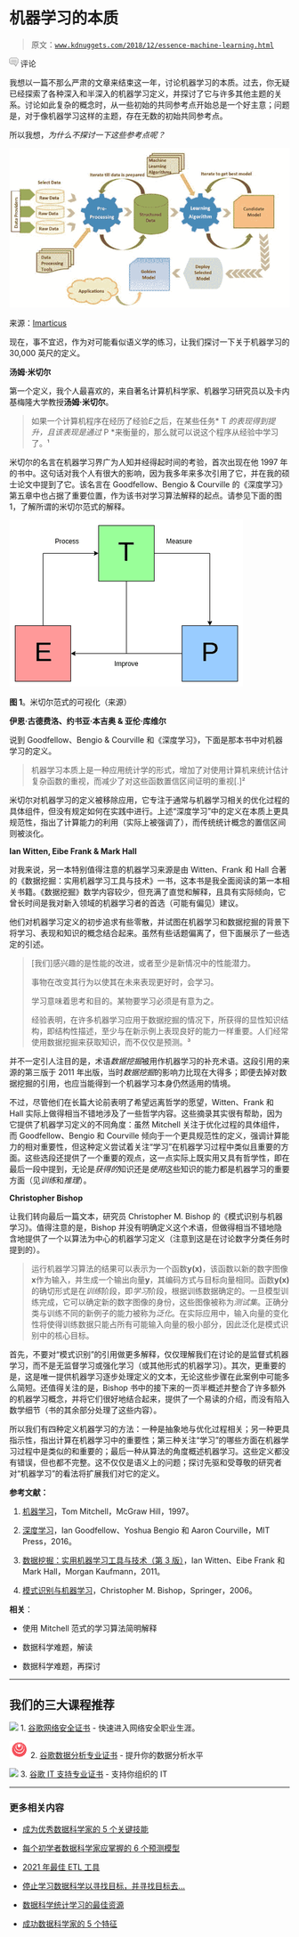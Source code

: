 # 机器学习的本质

> 原文：[`www.kdnuggets.com/2018/12/essence-machine-learning.html`](https://www.kdnuggets.com/2018/12/essence-machine-learning.html)

![c](img/3d9c022da2d331bb56691a9617b91b90.png) 评论

我想以一篇不那么严肃的文章来结束这一年，讨论机器学习的本质。过去，你无疑已经探索了各种深入和半深入的机器学习定义，并探讨了它与许多其他主题的关系。讨论如此复杂的概念时，从一些初始的共同参考点开始总是一个好主意；问题是，对于像机器学习这样的主题，存在无数的初始共同参考点。

所以我想，*为什么不探讨一下这些参考点呢？*

![图](img/595ebf81ef360ec677d9560f31b058c8.png)

来源：[Imarticus](https://imarticus.org/what-is-machine-learning-and-does-it-matter/)

现在，事不宜迟，作为对可能看似语义学的练习，让我们探讨一下关于机器学习的 30,000 英尺的定义。

**汤姆·米切尔**

第一个定义，我个人最喜欢的，来自著名计算机科学家、机器学习研究员以及卡内基梅隆大学教授**汤姆·米切尔**。

> 如果一个计算机程序在经历了经验*E*之后，在某些任务* T *的表现得到提升，且该表现是通过* P *来衡量的，那么就可以说这个程序从经验中学习了。¹

米切尔的名言在机器学习界广为人知并经得起时间的考验，首次出现在他 1997 年的书中。这句话对我个人有很大的影响，因为我多年来多次引用了它，并在我的硕士论文中提到了它。该名言在 Goodfellow、Bengio & Courville 的《深度学习》第五章中也占据了重要位置，作为该书对学习算法解释的起点。请参见下面的图 1，了解所谓的米切尔范式的解释。

![图片](img/dc620e17165be2135838c86857032359.png)

**图 1**。米切尔范式的可视化（来源）

**伊恩·古德费洛、约书亚·本吉奥 & 亚伦·库维尔**

说到 Goodfellow、Bengio & Courville 和《深度学习》，下面是那本书中对机器学习的定义。

> 机器学习本质上是一种应用统计学的形式，增加了对使用计算机来统计估计复杂函数的重视，而减少了对这些函数置信区间证明的重视[.]²

米切尔对机器学习的定义被移除应用，它专注于通常与机器学习相关的优化过程的具体组件，但没有规定如何在实践中进行。上述“深度学习”中的定义在本质上更具规范性，指出了计算能力的利用（实际上被强调了），而传统统计概念的置信区间则被淡化。

**Ian Witten, Eibe Frank & Mark Hall**

对我来说，另一本特别值得注意的机器学习来源是由 Witten、Frank 和 Hall 合著的《数据挖掘：实用机器学习工具与技术》一书，这本书是我全面阅读的第一本相关书籍。《数据挖掘》数学内容较少，但充满了直觉和解释，且具有实际倾向，它曾长时间是我对新入领域的机器学习者的首选（可能有偏见）建议。

他们对机器学习定义的初步追求有些零散，并试图在机器学习和数据挖掘的背景下将学习、表现和知识的概念结合起来。虽然有些话题偏离了，但下面展示了一些选定的引述。

> [我们]感兴趣的是性能的改进，或者至少是新情况中的性能潜力。
> 
> 事物在改变其行为以使其在未来表现更好时，会学习。
> 
> 学习意味着思考和目的。某物要学习必须是有意为之。
> 
> 经验表明，在许多机器学习应用于数据挖掘的情况下，所获得的显性知识结构，即结构性描述，至少与在新示例上表现良好的能力一样重要。人们经常使用数据挖掘来获取知识，而不仅仅是预测。³

并不一定引人注目的是，术语*数据挖掘*被用作机器学习的补充术语。这段引用的来源的第三版于 2011 年出版，当时*数据挖掘*的影响力比现在大得多；即便去掉对数据挖掘的引用，也应当能得到一个机器学习本身仍然适用的情境。

不过，尽管他们在长篇大论前表明了希望远离哲学的愿望，Witten、Frank 和 Hall 实际上做得相当不错地涉及了一些哲学内容。这些摘录其实很有帮助，因为它提供了机器学习定义的不同角度：虽然 Mitchell 关注于优化过程的具体组件，而 Goodfellow、Bengio 和 Courville 倾向于一个更具规范性的定义，强调计算能力的相对重要性，但这种定义尝试着关注“学习”在机器学习过程中类似且重要的方面。这些选段还提供了一个重要的观点，这一点实际上既实用又具有哲学性，即在最后一段中提到，无论是*获得的*知识还是*使用*这些知识的能力都是机器学习的重要方面（见*训练*和*推理*）。

**Christopher Bishop**

让我们转向最后一篇文本，研究员 Christopher M. Bishop 的《模式识别与机器学习》。值得注意的是，Bishop 并没有明确定义这个术语，但做得相当不错地隐含地提供了一个以算法为中心的机器学习定义（注意到这是在讨论数字分类任务时提到的）。

> 运行机器学习算法的结果可以表示为一个函数**y(x)**，该函数以新的数字图像**x**作为输入，并生成一个输出向量**y**，其编码方式与目标向量相同。函数**y(x)** 的确切形式是在*训练*阶段，即*学习*阶段，根据训练数据确定的。一旦模型训练完成，它可以确定新的数字图像的身份，这些图像被称为*测试集*。正确分类与训练不同的新例子的能力被称为*泛化*。在实际应用中，输入向量的变化性将使得训练数据只能占所有可能输入向量的极小部分，因此泛化是模式识别中的核心目标。

首先，不要对“模式识别”的引用做更多解释，仅仅理解我们在讨论的是监督式机器学习，而不是无监督学习或强化学习（或其他形式的机器学习）。其次，更重要的是，这是唯一提供机器学习逐步处理定义的文本，无论这些步骤在此案例中可能多么简短。还值得关注的是，Bishop 书中的接下来的一页半概述并整合了许多额外的机器学习概念，并将它们很好地结合起来，提供了一个易读的介绍，而没有陷入数学细节（书的其余部分处理了这些内容）。

所以我们有四种定义机器学习的方法：一种是抽象地与优化过程相关；另一种更具指示性，指出计算在机器学习中的重要性；第三种关注“学习”的哪些方面在机器学习过程中是类似的和重要的；最后一种从算法的角度概述机器学习。这些定义都没有错误，但也都不完整。这不仅仅是语义上的问题；探讨先驱和受尊敬的研究者对“机器学习”的看法将扩展我们对它的定义。

**参考文献：**

1.  [机器学习](http://www.cs.cmu.edu/afs/cs.cmu.edu/user/mitchell/ftp/mlbook.html)，Tom Mitchell，McGraw Hill，1997。

1.  [深度学习](https://www.deeplearningbook.org/)，Ian Goodfellow、Yoshua Bengio 和 Aaron Courville，MIT Press，2016。

1.  [数据挖掘：实用机器学习工具与技术（第 3 版）](https://www.cs.waikato.ac.nz/ml/weka/book.html)，Ian Witten、Eibe Frank 和 Mark Hall，Morgan Kaufmann，2011。

1.  [模式识别与机器学习](https://www.springer.com/gp/book/9780387310732)，Christopher M. Bishop，Springer，2006。

**相关**：

+   使用 Mitchell 范式的学习算法简明解释

+   数据科学难题，解读

+   数据科学难题，再探讨

* * *

## 我们的三大课程推荐

![](img/0244c01ba9267c002ef39d4907e0b8fb.png) 1\. [谷歌网络安全证书](https://www.kdnuggets.com/google-cybersecurity) - 快速进入网络安全职业生涯。

![](img/e225c49c3c91745821c8c0368bf04711.png) 2\. [谷歌数据分析专业证书](https://www.kdnuggets.com/google-data-analytics) - 提升你的数据分析水平

![](img/0244c01ba9267c002ef39d4907e0b8fb.png) 3\. [谷歌 IT 支持专业证书](https://www.kdnuggets.com/google-itsupport) - 支持你组织的 IT

* * *

### 更多相关内容

+   [成为优秀数据科学家的 5 个关键技能](https://www.kdnuggets.com/2021/12/5-key-skills-needed-become-great-data-scientist.html)

+   [每个初学者数据科学家应掌握的 6 个预测模型](https://www.kdnuggets.com/2021/12/6-predictive-models-every-beginner-data-scientist-master.html)

+   [2021 年最佳 ETL 工具](https://www.kdnuggets.com/2021/12/mozart-best-etl-tools-2021.html)

+   [停止学习数据科学以寻找目标，并寻找目标去…](https://www.kdnuggets.com/2021/12/stop-learning-data-science-find-purpose.html)

+   [数据科学统计学习的最佳资源](https://www.kdnuggets.com/2021/12/springboard-top-resources-learn-data-science-statistics.html)

+   [成功数据科学家的 5 个特征](https://www.kdnuggets.com/2021/12/5-characteristics-successful-data-scientist.html)

